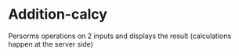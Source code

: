 # Addition-calcy
Persorms operations on 2 inputs and displays the result (calculations happen at the server side)
